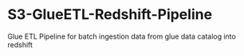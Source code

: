 # S3-GlueETL-Redshift-Pipeline
Glue ETL Pipeline for batch ingestion data from glue data catalog into redshift 
